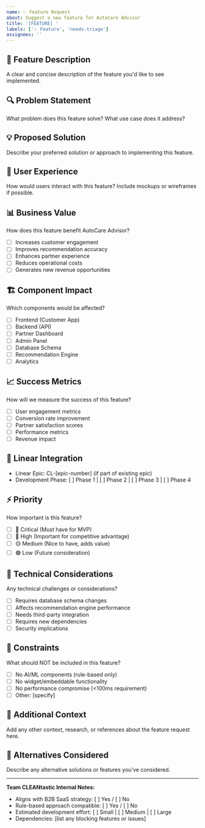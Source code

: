 ```yaml
---
name: ✨ Feature Request
about: Suggest a new feature for AutoCare Advisor
title: '[FEATURE] '
labels: ['✨ Feature', 'needs-triage']
assignees: ''
---
```


## 🎯 Feature Description

A clear and concise description of the feature you'd like to see implemented.

## 🔍 Problem Statement

What problem does this feature solve? What use case does it address?

## 💡 Proposed Solution

Describe your preferred solution or approach to implementing this feature.

## 🎨 User Experience

How would users interact with this feature? Include mockups or wireframes if possible.

## 📊 Business Value

How does this feature benefit AutoCare Advisor?

- [ ] Increases customer engagement
- [ ] Improves recommendation accuracy
- [ ] Enhances partner experience
- [ ] Reduces operational costs
- [ ] Generates new revenue opportunities

## 🏗️ Component Impact

Which components would be affected?

- [ ] Frontend (Customer App)
- [ ] Backend (API)
- [ ] Partner Dashboard
- [ ] Admin Panel
- [ ] Database Schema
- [ ] Recommendation Engine
- [ ] Analytics

## 📈 Success Metrics

How will we measure the success of this feature?

- [ ] User engagement metrics
- [ ] Conversion rate improvement
- [ ] Partner satisfaction scores
- [ ] Performance metrics
- [ ] Revenue impact

## 🔗 Linear Integration

- Linear Epic: CL-[epic-number] (if part of existing epic)
- Development Phase: [ ] Phase 1 | [ ] Phase 2 | [ ] Phase 3 | [ ] Phase 4

## ⚡ Priority

How important is this feature?

- [ ] 🚨 Critical (Must have for MVP)
- [ ] 🔴 High (Important for competitive advantage)
- [ ] 🟡 Medium (Nice to have, adds value)
- [ ] 🟢 Low (Future consideration)

## 🔧 Technical Considerations

Any technical challenges or considerations?

- [ ] Requires database schema changes
- [ ] Affects recommendation engine performance
- [ ] Needs third-party integration
- [ ] Requires new dependencies
- [ ] Security implications

## 🚫 Constraints

What should NOT be included in this feature?

- [ ] No AI/ML components (rule-based only)
- [ ] No widget/embeddable functionality
- [ ] No performance compromise (<100ms requirement)
- [ ] Other: [specify]

## 📝 Additional Context

Add any other context, research, or references about the feature request here.

## 🎯 Alternatives Considered

Describe any alternative solutions or features you've considered.

---

**Team CLEANtastic Internal Notes:**

- Aligns with B2B SaaS strategy: [ ] Yes / [ ] No
- Rule-based approach compatible: [ ] Yes / [ ] No
- Estimated development effort: [ ] Small | [ ] Medium | [ ] Large
- Dependencies: [list any blocking features or issues]
